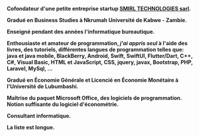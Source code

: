 <p> <b>Cofondateur d'une petite entreprise startup <a href="https://www.smirltech.com">SMIRL TECHNOLOGIES sarl</a>.</p>
<p>Gradué en Business Studies à Nkrumah Université de Kabwe - Zambie. </p>
<p>Enseigné pendant des années l'informatique bureautique.</p> <p>Enthousiaste et amateur de programmation, <b><em>j'ai appris seul</em></b> à l'aide des livres, des tutoriels, différentes langues de programmation telles que: java et java mobile, BlackBerry, Android, Swift, SwiftUI, Flutter/Dart, C++, C#, Visual Basic, HTML et JavaScript, CSS, jquery, javax, Bootstrap, PHP, Laravel, MySql, ... </p>
<p>Gradué en Économie Générale et Licencié en Économie Monétaire à l'Université de Lubumbashi.</p>
<p>Maîtrise du paquet Microsoft Office, des logiciels de programmation. Notion suffisante du logiciel d'économétrie.</p>
<p>Consultant informatique.</p>
<p>La liste est longue.</p>


  [1]: http://smirltech.com/ "SMIRLTECH Le numérique à votre porté"

<!--
### Hi there 👋

**francisnnumbi/francisnnumbi** is a ✨ _special_ ✨ repository because its `README.md` (this file) appears on your GitHub profile.

Here are some ideas to get you started:

- 🔭 I’m currently working on ...
- 🌱 I’m currently learning ...
- 👯 I’m looking to collaborate on ...
- 🤔 I’m looking for help with ...
- 💬 Ask me about ...
- 📫 How to reach me: ...
- 😄 Pronouns: ...
- ⚡ Fun fact: ...
-->
